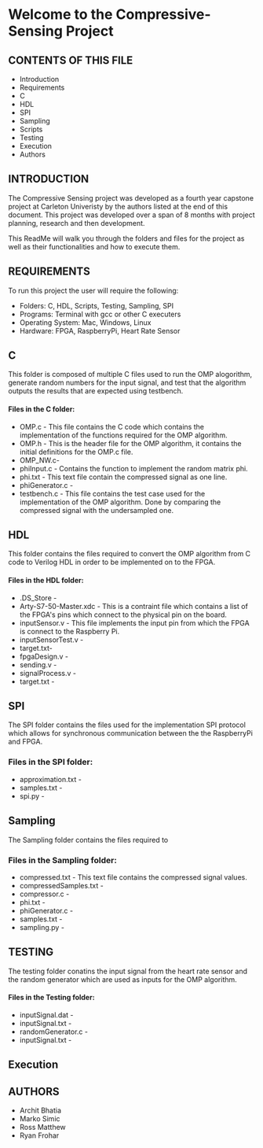 # Welcome to the Compressive-Sensing Project
## CONTENTS OF THIS FILE
* Introduction
* Requirements
* C
* HDL
* SPI
* Sampling
* Scripts
* Testing
* Execution
* Authors 

## INTRODUCTION
The Compressive Sensing project was developed as a fourth year capstone project at Carleton Univeristy by the authors listed at the end of this document. This project was developed over a span of 8 months with project planning, research and then development.

This ReadMe will walk you through the folders and files for the project as well as their functionalities and how to execute them.

## REQUIREMENTS
To run this project the user will require the following:
* Folders: C, HDL, Scripts, Testing, Sampling, SPI
* Programs: Terminal with gcc or other C executers
* Operating System: Mac, Windows, Linux
* Hardware: FPGA, RaspberryPi, Heart Rate Sensor  

## C
This folder is composed of multiple C files used to run the OMP alogorithm, generate random numbers for the input signal, and test that the algorithm outputs the results that are expected using testbench.

#### Files in the C folder:
* OMP.c - This file contains the C code which contains the implementation of the functions required for the OMP algorithm. 
* OMP.h - This is the header file for the OMP algorithm, it contains the initial definitions for the OMP.c file.
* OMP_NW.c-
* phiInput.c - Contains the function to implement the random matrix phi.
* phi.txt - This text file contain the compressed signal as one line. 
* phiGenerator.c -
* testbench.c - This file contains the test case used for the implementation of the OMP algorithm. Done by comparing the compressed signal with the undersampled one.

## HDL
This folder contains the files required to convert the OMP algorithm from C code to Verilog HDL in order to be implemented on to the FPGA.

#### Files in the HDL folder:
* .DS_Store -
* Arty-S7-50-Master.xdc - This is a contraint file which contains a list of the FPGA's pins which connect to the physical pin on the board.
* inputSensor.v - This file implements the input pin from which the FPGA is connect to the Raspberry Pi. 
* inputSensorTest.v -
* target.txt- 
* fpgaDesign.v -
* sending.v -
* signalProcess.v -
* target.txt -

## SPI
The SPI folder contains the files used for the implementation SPI protocol which allows for synchronous communication between the the RaspberryPi and FPGA.  

### Files in the SPI folder:
* approximation.txt -
* samples.txt - 
* spi.py - 

## Sampling
The Sampling folder contains the files required to

### Files in the Sampling folder:
* compressed.txt - This text file contains the compressed signal values. 
* compressedSamples.txt - 
* compressor.c - 
* phi.txt - 
* phiGenerator.c - 
* samples.txt - 
* sampling.py - 

## TESTING
The testing folder conatins the input signal from the heart rate sensor and the random generator which are used as inputs for the OMP algorithm.

#### Files in the Testing folder:
* inputSignal.dat - 
* inputSignal.txt -
* randomGenerator.c -
* inputSignal.txt - 

## Execution


## AUTHORS
* Archit Bhatia
* Marko Simic
* Ross Matthew
* Ryan Frohar
